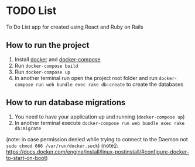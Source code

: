 # TODO List
To Do List app for created using React and Ruby on Rails

## How to run the project
1. Install [docker](https://docs.docker.com/engine/install/#server) and [docker-compose](https://docs.docker.com/compose/install/)
2. Run `docker-compose build`
3. Run `docker-compose up`
4. In another terminal run open the project root folder and run `docker-compose run web bundle exec rake db:create` to create the databases

## How to run database migrations
1. You need to have your application up and running (`docker-compose up`)
2. In another terminal execute `docker-compose run web bundle exec rake db:migrate`

(note: in case permission denied while trying to connect to the Daemon not `sudo chmod 666 /var/run/docker.sock`)
(note2: https://docs.docker.com/engine/install/linux-postinstall/#configure-docker-to-start-on-boot)
